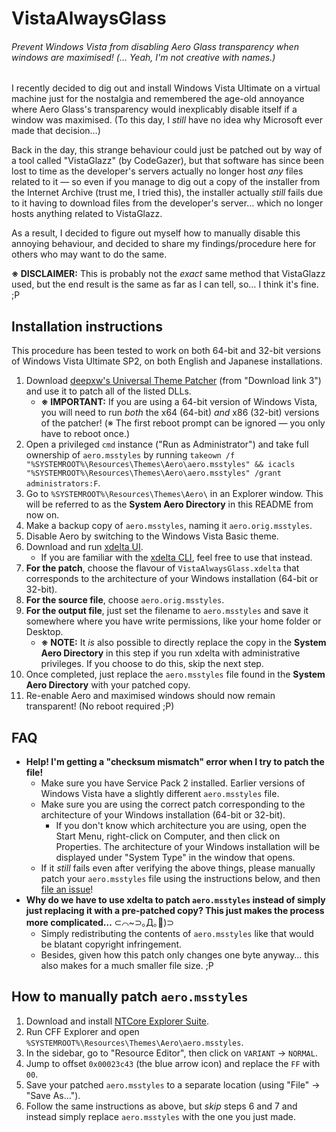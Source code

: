 # VistaAlwaysGlass
###### Prevent Windows Vista from disabling Aero Glass transparency when windows are maximised! (… Yeah, I'm not creative with names.)

I recently decided to dig out and install Windows Vista Ultimate on a virtual machine just for the nostalgia and remembered the age-old annoyance where Aero Glass's transparency would inexplicably disable itself if a window was maximised. (To this day, I _still_ have no idea why Microsoft ever made that decision…)

Back in the day, this strange behaviour could just be patched out by way of a tool called "VistaGlazz" (by CodeGazer), but that software has since been lost to time as the developer's servers actually no longer host _any_ files related to it — so even if you manage to dig out a copy of the installer from the Internet Archive (trust me, I tried this), the installer actually _still_ fails due to it having to download files from the developer's server… which no longer hosts anything related to VistaGlazz.

As a result, I decided to figure out myself how to manually disable this annoying behaviour, and decided to share my findings/procedure here for others who may want to do the same.

**※ DISCLAIMER:** This is probably not the _exact_ same method that VistaGlazz used, but the end result is the same as far as I can tell, so… I think it's fine. ;P

## Installation instructions
This procedure has been tested to work on both 64-bit and 32-bit versions of Windows Vista Ultimate SP2, on both English and Japanese installations.

1. Download [deepxw's Universal Theme Patcher](http://deepxw.blogspot.com/2008/11/universal-theme-patcher.html) (from "Download link 3") and use it to patch all of the listed DLLs.
	* **※ IMPORTANT:** If you are using a 64-bit version of Windows Vista, you will need to run _both_ the x64 (64-bit) _and_ x86 (32-bit) versions of the patcher! (※ The first reboot prompt can be ignored — you only have to reboot once.)
2. Open a privileged `cmd` instance ("Run as Administrator") and take full ownership of `aero.msstyles` by running `takeown /f "%SYSTEMROOT%\Resources\Themes\Aero\aero.msstyles" && icacls "%SYSTEMROOT%\Resources\Themes\Aero\aero.msstyles" /grant administrators:F`.
3. Go to `%SYSTEMROOT%\Resources\Themes\Aero\` in an Explorer window. This will be referred to as the **System Aero Directory** in this README from now on.
4. Make a backup copy of `aero.msstyles`, naming it `aero.orig.msstyles`.
5. Disable Aero by switching to the Windows Vista Basic theme.
6. Download and run [xdelta UI](http://www.romhacking.net/utilities/598).
	* If you are familiar with the [xdelta CLI](https://github.com/jmacd/xdelta-gpl/releases), feel free to use that instead.
7. **For the patch**, choose the flavour of `VistaAlwaysGlass.xdelta` that corresponds to the architecture of your Windows installation (64-bit or 32-bit).
8. **For the source file**, choose `aero.orig.msstyles`.
9. **For the output file**, just set the filename to `aero.msstyles` and save it somewhere where you have write permissions, like your home folder or Desktop.
	* **※ NOTE:** It _is_ also possible to directly replace the copy in the **System Aero Directory** in this step if you run xdelta with administrative privileges. If you choose to do this, skip the next step.
10. Once completed, just replace the `aero.msstyles` file found in the **System Aero Directory** with your patched copy.
11. Re-enable Aero and maximised windows should now remain transparent! (No reboot required ;P)

## FAQ
* **Help! I'm getting a "checksum mismatch" error when I try to patch the file!**
	* Make sure you have Service Pack 2 installed. Earlier versions of Windows Vista have a slightly different `aero.msstyles` file.
	* Make sure you are using the correct patch corresponding to the architecture of your Windows installation (64-bit or 32-bit).
		* If you don't know which architecture you are using, open the Start Menu, right-click on Computer, and then click on Properties. The architecture of your Windows installation will be displayed under "System Type" in the window that opens.
	* If it _still_ fails even after verifying the above things, please manually patch your `aero.msstyles` file using the instructions below, and then [file an issue](https://github.com/akemin-dayo/VistaAlwaysGlass/issues/new)!
* **Why do we have to use xdelta to patch `aero.msstyles` instead of simply just replacing it with a pre-patched copy? This just makes the process more complicated…** ⊂⌒~⊃｡Д｡🍍)⊃
	* Simply redistributing the contents of `aero.msstyles` like that would be blatant copyright infringement.
	* Besides, given how this patch only changes one byte anyway… this also makes for a much smaller file size. ;P

## How to manually patch `aero.msstyles`
1. Download and install [NTCore Explorer Suite](https://ntcore.com/?page_id=388).
2. Run CFF Explorer and open `%SYSTEMROOT%\Resources\Themes\Aero\aero.msstyles`.
3. In the sidebar, go to "Resource Editor", then click on `VARIANT` → `NORMAL`.
4. Jump to offset `0x00023c43` (the blue arrow icon) and replace the `FF` with `00`.
5. Save your patched `aero.msstyles` to a separate location (using "File" → "Save As…").
6. Follow the same instructions as above, but _skip_ steps 6 and 7 and instead simply replace `aero.msstyles` with the one you just made.
